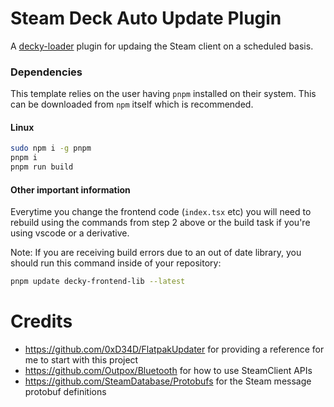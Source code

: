 # Steam Deck Auto Update Plugin
A [decky-loader](https://github.com/SteamDeckHomebrew/deckly-loader) plugin for updaing the Steam client on a scheduled basis.

### Dependencies

This template relies on the user having `pnpm` installed on their system.
This can be downloaded from `npm` itself which is recommended.

#### Linux

```bash
sudo npm i -g pnpm
pnpm i
pnpm run build
```

#### Other important information

Everytime you change the frontend code (`index.tsx` etc) you will need to rebuild using the commands from step 2 above or the build task if you're using vscode or a derivative.

Note: If you are receiving build errors due to an out of date library, you should run this command inside of your repository:

```bash
pnpm update decky-frontend-lib --latest
```

# Credits
* https://github.com/0xD34D/FlatpakUpdater for providing a reference for me to start with this project
* https://github.com/Outpox/Bluetooth for how to use SteamClient APIs
* https://github.com/SteamDatabase/Protobufs for the Steam message protobuf definitions